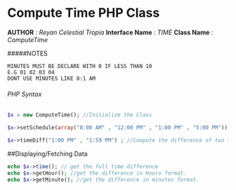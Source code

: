 # Compute Time PHP Class


**AUTHOR** 			: *Reyan Celestial Tropia* 
**Interface Name** 	: *TIME* 
**Class Name** 		: *ComputeTime* 

#####NOTES

	MINUTES MUST BE DECLARE WITH 0 IF LESS THAN 10
	E.G 01 02 03 04
	DONT USE MINUTES LIKE 8:1 AM

###### PHP Syntax
```php
$x = new ComputeTime(); //Initialize the Class

$x->setSchedule(array("8:00 AM" , "12:00 PM" , "1:00 PM" , "5:00 PM")); // Set the work schedule(OPTIONAL)

$x->timeDiff("1:00 PM" , "1:59 PM") ; //Compute the difference of two time(break is deducted base on schedule)
```

##Displaying/Fetching Data
```php
echo $x->time(); // get the full time difference
echo $x->getHour(); //get the difference in Hours format.
echo $x->getMinute(); //get the difference in minutes format.
```